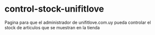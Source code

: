 # control-stock-unifitlove
Pagina para que el administrador de unifitlove.com.uy pueda controlar el stock de articulos que se muestran en la tienda
